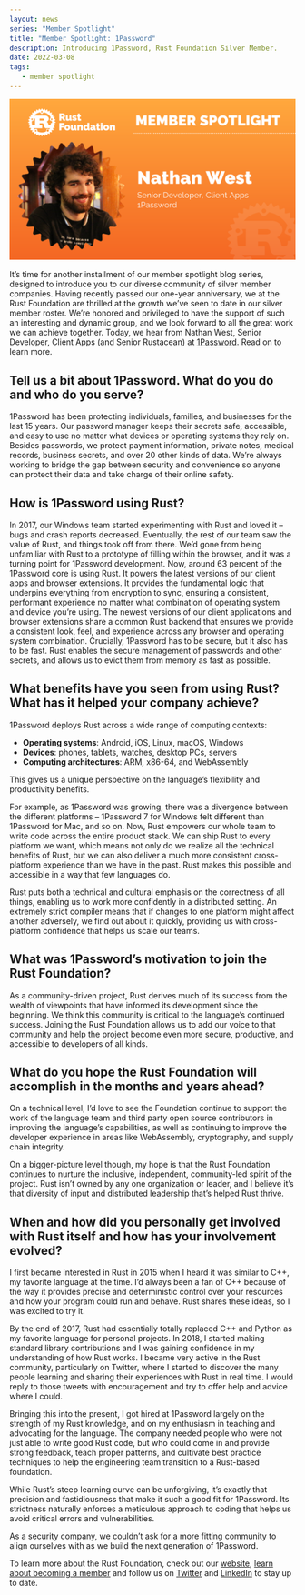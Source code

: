 ```yaml
---
layout: news
series: "Member Spotlight"
title: "Member Spotlight: 1Password"
description: Introducing 1Password, Rust Foundation Silver Member.
date: 2022-03-08
tags:
   - member spotlight
---
```


![Nathan West](/img/news/2022-03-08-member-spotlight-1password/member_spotlight_nathan_west.png)

It’s time for another installment of our member spotlight blog series, designed to introduce you to our diverse community of silver member companies. Having recently passed our one-year anniversary, we at the Rust Foundation are thrilled at the growth we’ve seen to date in our silver member roster. We’re honored and privileged to have the support of such an interesting and dynamic group, and we look forward to all the great work we can achieve together. Today, we hear from Nathan West, Senior Developer, Client Apps (and Senior Rustacean) at [1Password](https://1password.com/). Read on to learn more. 

## Tell us a bit about 1Password. What do you do and who do you serve?

1Password has been protecting individuals, families, and businesses for the last 15 years. Our password manager keeps their secrets safe, accessible, and easy to use no matter what devices or operating systems they rely on. Besides passwords, we protect payment information, private notes, medical records, business secrets, and over 20 other kinds of data. We’re always working to bridge the gap between security and convenience so anyone can protect their data and take charge of their online safety.

## How is 1Password using Rust?

In 2017, our Windows team started experimenting with Rust and loved it – bugs and crash reports decreased. Eventually, the rest of our team saw the value of Rust, and things took off from there. We’d gone from being unfamiliar with Rust to a prototype of filling within the browser, and it was a turning point for 1Password development. Now, around 63 percent of the 1Password core is using Rust. It powers the latest versions of our client apps and browser extensions. It provides the fundamental logic that underpins everything from encryption to sync, ensuring a consistent, performant experience no matter what combination of operating system and device you’re using. The newest versions of our client applications and browser extensions share a common Rust backend that ensures we provide a consistent look, feel, and experience across any browser and operating system combination. Crucially, 1Password has to be secure, but it also has to be fast. Rust enables the secure management of passwords and other secrets, and allows us to evict them from memory as fast as possible.

## What benefits have you seen from using Rust? What has it helped your company achieve? 

1Password deploys Rust across a wide range of computing contexts:

- **Operating systems**: Android, iOS, Linux, macOS, Windows 
- **Devices**: phones, tablets, watches, desktop PCs, servers
- **Computing architectures**: ARM, x86-64, and WebAssembly

This gives us a unique perspective on the language’s flexibility and productivity benefits.

​​For example, as 1Password was growing, there was a divergence between the different platforms – 1Password 7 for Windows felt different than 1Password for Mac, and so on. Now, Rust empowers our whole team to write code across the entire product stack. We can ship Rust to every platform we want, which means not only do we realize all the technical benefits of Rust, but we can also deliver a much more consistent cross-platform experience than we have in the past. Rust makes this possible and accessible in a way that few languages do. 

Rust puts both a technical and cultural emphasis on the correctness of all things, enabling us to work more confidently in a distributed setting. An extremely strict compiler means that if changes to one platform might affect another adversely, we find out about it quickly, providing us with cross-platform confidence that helps us scale our teams.

## What was 1Password’s motivation to join the Rust Foundation?

As a community-driven project, Rust derives much of its success from the wealth of viewpoints that have informed its development since the beginning. We think this community is critical to the language’s continued success. Joining the Rust Foundation allows us to add our voice to that community and help the project become even more secure, productive, and accessible to developers of all kinds.

## What do you hope the Rust Foundation will accomplish in the months and years ahead?

On a technical level, I’d love to see the Foundation continue to support the work of the language team and third party open source contributors in improving the language’s capabilities, as well as continuing to improve the developer experience in areas like WebAssembly, cryptography, and supply chain integrity.

On a bigger-picture level though, my hope is that the Rust Foundation continues to nurture the inclusive, independent, community-led spirit of the project. Rust isn’t owned by any one organization or leader, and I believe it’s that diversity of input and distributed leadership that’s helped Rust thrive.

## When and how did you personally get involved with Rust itself and how has your involvement evolved?

I first became interested in Rust in 2015 when I heard it was similar to C++, my favorite language at the time. I’d always been a fan of C++ because of the way it provides precise and deterministic control over your resources and how your program could run and behave. Rust shares these ideas, so I was excited to try it.

By the end of 2017, Rust had essentially totally replaced C++ and Python as my favorite language for personal projects. In 2018, I started making standard library contributions and I was gaining confidence in my understanding of how Rust works. I became very active in the Rust community, particularly on Twitter, where I started to discover the many people learning and sharing their experiences with Rust in real time. I would reply to those tweets with encouragement and try to offer help and advice where I could.

Bringing this into the present, I got hired at 1Password largely on the strength of my Rust knowledge, and on my enthusiasm in teaching and advocating for the language. The company needed people who were not just able to write good Rust code, but who could come in and provide strong feedback, teach proper patterns, and cultivate best practice techniques to help the engineering team transition to a Rust-based foundation.

While Rust’s steep learning curve can be unforgiving, it’s exactly that precision and fastidiousness that make it such a good fit for 1Password. Its strictness naturally enforces a meticulous approach to coding that helps us avoid critical errors and vulnerabilities.

As a security company, we couldn’t ask for a more fitting community to align ourselves with as we build the next generation of 1Password.

To learn more about the Rust Foundation, check out our [website](https://foundation.rust-lang.org/), [learn about becoming a member](https://foundation.rust-lang.org/info/become-a-member/) and follow us on [Twitter](https://twitter.com/rust_foundation) and [LinkedIn](https://www.linkedin.com/company/rust-foundation/) to stay up to date.
